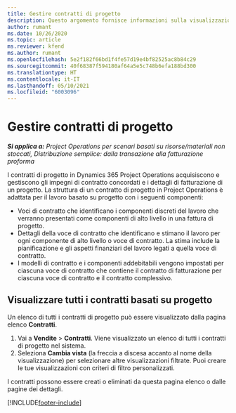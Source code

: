 ```yaml
---
title: Gestire contratti di progetto
description: Questo argomento fornisce informazioni sulla visualizzazione dei contratti basati su progetto.
author: rumant
ms.date: 10/26/2020
ms.topic: article
ms.reviewer: kfend
ms.author: rumant
ms.openlocfilehash: 5e2f182f66bd1f4fe57d19e4bf82525ac8b84c29
ms.sourcegitcommit: 40f68387f594180af64a5e5c748b6efa188bd300
ms.translationtype: HT
ms.contentlocale: it-IT
ms.lasthandoff: 05/10/2021
ms.locfileid: "6003096"
---
```

# <a name="manage-project-contracts"></a>Gestire contratti di progetto

_**Si applica a:** Project Operations per scenari basati su risorse/materiali non stoccati, Distribuzione semplice: dalla transazione alla fatturazione proforma_

I contratti di progetto in Dynamics 365 Project Operations acquisiscono e gestiscono gli impegni di contratto concordati e i dettagli di fatturazione di un progetto. La struttura di un contratto di progetto in Project Operations è adattata per il lavoro basato su progetto con i seguenti componenti:

- Voci di contratto che identificano i componenti discreti del lavoro che verranno presentati come componenti di alto livello in una fattura di progetto.
- Dettagli della voce di contratto che identificano e stimano il lavoro per ogni componente di alto livello o voce di contratto. La stima include la pianificazione e gli aspetti finanziari del lavoro legati a quella voce di contratto.
- I modelli di contratto e i componenti addebitabili vengono impostati per ciascuna voce di contratto che contiene il contratto di fatturazione per ciascuna voce di contratto e il contratto complessivo.

## <a name="view-all-project-based-contracts"></a>Visualizzare tutti i contratti basati su progetto

Un elenco di tutti i contratti di progetto può essere visualizzato dalla pagina elenco **Contratti**. 

1. Vai a **Vendite** > **Contratti**. Viene visualizzato un elenco di tutti i contratti di progetto nel sistema. 
2. Seleziona **Cambia vista** (la freccia a discesa accanto al nome della visualizzazione) per selezionare altre visualizzazioni filtrate. Puoi creare le tue visualizzazioni con criteri di filtro personalizzati.

I contratti possono essere creati o eliminati da questa pagina elenco o dalle pagine dei dettagli.


[!INCLUDE[footer-include](../../includes/footer-banner.md)]